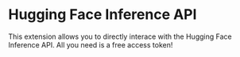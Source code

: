 # Hugging Face Inference API

This extension allows you to directly interace with the Hugging Face Inference API. All you need is a free access token!